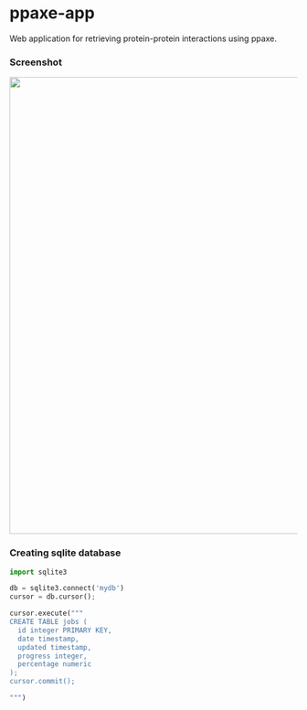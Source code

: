 # ppaxe-app
Web application for retrieving protein-protein interactions using ppaxe.

### Screenshot

<img src="https://raw.githubusercontent.com/scastlara/ppaxe-app/master/static/example-screenshot.png"  width=800/>


### Creating sqlite database

```py
import sqlite3

db = sqlite3.connect('mydb')
cursor = db.cursor();

cursor.execute("""
CREATE TABLE jobs (
  id integer PRIMARY KEY, 
  date timestamp,
  updated timestamp,
  progress integer,
  percentage numeric
);
cursor.commit();

""")
```
